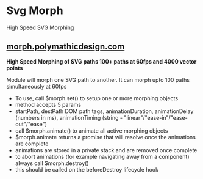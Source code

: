 # Svg Morph
High Speed SVG Morphing

## [morph.polymathicdesign.com](http:/morph.polymathicdesign.com)

**High Speed Morphing of SVG paths 100+ paths at 60fps and 4000 vector points** 

Module will morph one SVG path to another. It can morph upto 100 paths simultaneously at 60fps 

* To use, call $morph.set() to setup one or more morphing objects
* method accepts 5 params
* startPath, destPath DOM path tags, animationDuration, animationDelay (numbers in ms), animationTiming (string - "linear"/"ease-in"/"ease-out"/"ease")
* call $morph.animate() to animate all active morphing objects
* $morph.animate returns a promise that will resolve once the animations are complete
* animations are stored in a private stack and are removed once complete
* to abort animations (for example navigating away from a component) always call $morph.destroy()
* this should be called on the beforeDestroy lifecycle hook

